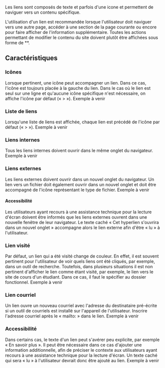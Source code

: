 Les liens sont composés de texte et parfois d'une icone et permettent de naviguer vers un contenu spécifique.

<modul-do>
    <p>L'utilisation d'un lien est recommandée lorsque l'utilisateur doit naviguer vers une autre page, accéder à une section de la page courante ou encore pour faire afficher de l'information supplémentaire. Toutes les actions permettant de modifier le contenu du site doivent plutôt être affichées sous forme de *<modul-go name="m-button"></modul-go>*.</p>
</modul-do>

## Caractéristiques
### Icônes
Lorsque pertinent, une icône peut accompagner un lien. Dans ce cas, l'icône est toujours placée à la gauche du lien. Dans le cas où le lien est seul sur une ligne et qu'aucune icône spécifique n'est nécessaire, on affiche l'icône par défaut («&nbsp;>&nbsp;»).
<m-message class="m-u--margin-top" skin="light" state="information">Exemple à venir</m-message>

### Liste de liens
Lorsqu'une liste de liens est affichée, chaque lien est précédé de l'icône par défaut («&nbsp;>&nbsp;»).
<m-message class="m-u--margin-top" skin="light" state="information">Exemple à venir</m-message>

### Liens internes
Tous les liens internes doivent ouvrir dans le même onglet du navigateur.
<m-message class="m-u--margin-top" skin="light" state="information">Exemple à venir</m-message>

### Liens externes
Les liens externes doivent ouvrir dans un nouvel onglet du navigateur. Un lien vers un fichier doit également ouvrir dans un nouvel onglet et doit être accompagné de l'icône représentant le type de fichier.
<m-message class="m-u--margin-top" skin="light" state="information">Exemple à venir</m-message>

#### Accessibilité
Les utilisateurs ayant recours à une assistance technique pour la lecture d'écran doivent être informés que les liens externes ouvrent dans une nouvelle fenêtre de leur navigateur. Le texte caché «&nbsp;Cet hyperlien s'ouvrira dans un nouvel onglet&nbsp;» accompagne alors le lien externe afin d'être «&nbsp;lu&nbsp;» à l'utilisateur.

### Lien visité
Par défaut, un lien qui a été visité change de couleur. En effet, il est souvent pertinent pour l'utilisateur de voir quels liens ont été cliqués, par exemple, dans un outil de recherche. Toutefois, dans plusieurs situations il est non pertinent d'afficher le lien comme étant visité, par exemple, le lien vers le site de cours d'un étudiant. Dans ce cas, il faut le spécifier au dossier fonctionnel.
<m-message class="m-u--margin-top" skin="light" state="information">Exemple à venir</m-message>

### Lien courriel
Un lien ouvre un nouveau courriel avec l'adresse du destinataire pré-écrite si un outil de courriels est installé sur l'appareil de l'utilisateur. Inscrire l'adresse courriel après le «&nbsp;mailto:&nbsp;» dans le lien.
<m-message class="m-u--margin-top" skin="light" state="information">Exemple à venir</m-message>

### Accessibilité
Dans certains cas, le texte d'un lien peut s'avérer peu explicite, par exemple « En savoir plus ». Il peut être nécessaire dans ce cas d'ajouter une information additionnelle, afin de préciser le contexte aux utilisateurs ayant recours à une assistance technique pour la lecture d'écran. Un texte caché qui sera «&nbsp;lu&nbsp;» à l'utilisateur devrait donc être ajouté au lien.
<m-message class="m-u--margin-top" skin="light" state="information">Exemple à venir</m-message>